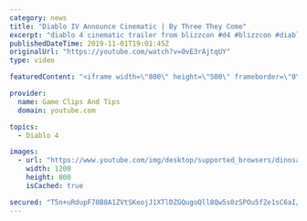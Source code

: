 ```yaml
---
category: news
title: "Diablo IV Announce Cinematic | By Three They Come"
excerpt: "diablo 4 cinematic trailer from blizzcon #d4 #blizzcon #diablo."
publishedDateTime: 2019-11-01T19:01:45Z
originalUrl: "https://youtube.com/watch?v=0vE3rAjtqUY"
type: video

featuredContent: "<iframe width=\"800\" height=\"500\" frameborder=\"0\" src=\"https://www.youtube.com/embed/0vE3rAjtqUY\" allow=\"accelerometer; autoplay; encrypted-media; gyroscope; picture-in-picture\" allowfullscreen></iframe>"

provider:
  name: Game Clips And Tips
  domain: youtube.com

topics:
  - Diablo 4

images:
  - url: "https://www.youtube.com/img/desktop/supported_browsers/dinosaur.png"
    width: 1200
    height: 800
    isCached: true

secured: "T5n+uRdupF70B8A1ZVtSKeojJ1XTlDZGQugoQll8Qw5s0zSPOu5fZe1sC6aI/jnPKryVlCk8Ms+g6zlrg5N/amzkJLxeSrbqtE0FaW52XE2L+3FgJeFoQDtJ0Z3UvbfpS+Hd+vE0kYJJMmqj1eKcKYOhhuxwqxeCZZMb0hypBN2ejnr53hhCnzUGn/zwe+rNm/gI59sl7HoRl0wqZGuUR0yYI7HYRSFXcWhGce0yl8FQ/NZFWASauw7ZvBnse5FIuRcnOkJTZY7yUNG4NC0MCUJhmGcrWwD8MS5l6CC6Gz8q6A0Z0FCDIFBVCGKsEld/Avd/rWd6BYqSzCQPSUWB1+CByyNJdR8cxJXRJbHqwf7+c7QpKhZ+Wjpu8GZjzw9XsBsnfLhto7jkTcKAv22NzA==;ndtm1y9vuJ73usyJ/0LNGg=="
---
```


